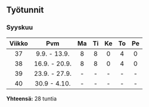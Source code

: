 ## Työtunnit

### Syyskuu

|Viikko|Pvm|Ma|Ti|Ke|To|Pe|
|:-:|:-:|:-:|:-:|:-:|:-:|:-:|
|37|9.9. - 13.9.|8|8|0|4|0|
|38|16.9. - 20.9.|8|8|0|4|0|
|39|23.9. - 27.9.|-|-|-|-|-|
|40|30.9 - 4.10.|-|-|-|-|-|

**Yhteensä:**
28 tuntia
